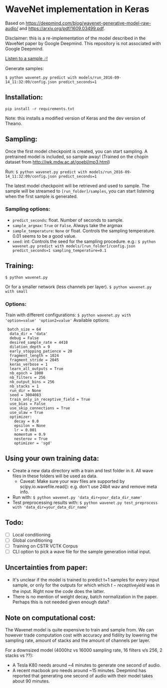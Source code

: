 # WaveNet implementation in Keras
Based on https://deepmind.com/blog/wavenet-generative-model-raw-audio/ and https://arxiv.org/pdf/1609.03499.pdf.

Disclaimer: this is a re-implementation of the model described in the WaveNet paper by Google Deepmind. This repository is not associated with Google Deepmind.

[Listen to a sample 🎶!](https://soundcloud.com/basveeling/wavenet-sample)

Generate samples:

```$ python wavenet.py predict with models/run_2016-09-14_11:32:09/config.json predict_seconds=1```

## Installation:
`pip install -r requirements.txt` 

Note: this installs a modified version of Keras and the dev version of Theano.

## Sampling:
Once the first model checkpoint is created, you can start sampling.
A pretrained model is included, so sample away! (Trained on the chopin dataset from http://iwk.mdw.ac.at/goebl/mp3.html)

Run:
```$ python wavenet.py predict with models/run_2016-09-14_11:32:09/config.json predict_seconds=1```

The latest model checkpoint will be retrieved and used to sample. The sample will be streamed to `[run_folder]/samples`, you can start listening when the first sample is generated.

### Sampling options:
- `predict_seconds`: float. Number of seconds to sample.
- `sample_argmax`: `True` or `False`. Always take the argmax
- `sample_temperature`: `None` or float. Controls the sampling temperature. 0.01 seems to be a good value.
- `seed`: int: Controls the seed for the sampling procedure.
e.g.:
```$ python wavenet.py predict with models/[run_folder]/config.json predict_seconds=1 sampling_temperature=0.1```

## Training:
```$ python wavenet.py```

Or for a smaller network (less channels per layer).
```$ python wavenet.py with small```

### Options:
Train with different configurations:
```$ python wavenet.py with 'option=value' 'option2=value'```
Available options:
```
 batch_size = 64
  data_dir = 'data'
  debug = False
  desired_sample_rate = 4410
  dilation_depth = 9
  early_stopping_patience = 20
  fragment_length = 1024
  fragment_stride = 2045
  keras_verbose = 1
  learn_all_outputs = True
  nb_epoch = 1000
  nb_filters = 256
  nb_output_bins = 256
  nb_stacks = 1
  run_dir = None
  seed = 3004083
  train_only_in_receptive_field = True
  use_bias = False
  use_skip_connections = True
  use_ulaw = True
  optimizer:
    decay = 0.0
    epsilon = None
    lr = 0.001
    momentum = 0.9
    nesterov = True
    optimizer = 'sgd'
```

## Using your own training data:
- Create a new data directory with a train and test folder in it. All wave files in these folders will be used as data.
    - Caveat: Make sure your wav files are supported by scipy.io.wavefile.read(): e.g. don't use 24bit wav and remove meta info.
- Run with: `$ python wavenet.py 'data_dir=your_data_dir_name'`
- Test preprocessing results with: `$ python wavenet.py test_preprocess with 'data_dir=your_data_dir_name'`

## Todo:
- [ ] Local conditioning
- [ ] Global conditioning
- [ ] Training on CSTR VCTK Corpus
- [ ] CLI option to pick a wave file for the sample generation initial input.

## Uncertainties from paper:
- It's unclear if the model is trained to predict t+1 samples for every input sample, or only for the outputs for which which $t-receptive_field$ was in the input. Right now the code does the latter.
- There is no mention of weight decay, batch normalization in the paper. Perhaps this is not needed given enough data?

## Note on computational cost:
The Wavenet model is quite expensive to train and sample from. We can however trade computation cost with accuracy and fidility by lowering the sampling rate, amount of stacks and the amount of channels per layer.

For a downsized model (4000hz vs 16000 sampling rate, 16 filters v/s 256, 2 stacks vs ??):
- A Tesla K80 needs around ~4 minutes to generate one second of audio.
- A recent macbook pro needs around ~15 minutes.
Deepmind has reported that generating one second of audio with their model takes about 90 minutes.

